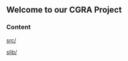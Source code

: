 ## Welcome to our CGRA Project



### Content



[src/](https://github.com/fabiomoreira13/CGRA-Project/tree/master/src)
  
[slib/](https://github.com/fabiomoreira13/CGRA-Project/tree/master/lib)
